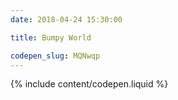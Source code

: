```yaml
---
date: 2018-04-24 15:30:00

title: Bumpy World

codepen_slug: MQNwqp
---
```



{% include content/codepen.liquid %}
